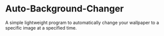 # Auto-Background-Changer
A simple lightweight program to automatically change your wallpaper to a specific image at a specified time.
